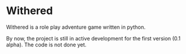 # Withered #

Withered is a role play adventure game written in python.

By now, the project is still in active development for the first version (0.1 alpha).
The code is not done yet.
